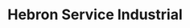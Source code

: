 ---
title: "Hebron Service Industrial"
url: /cipolletti/hebron-service-industrial/
shop: piezas de automóviles
---